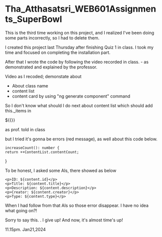 # Tha_Atthasatsri_WEB601Assignments_SuperBowl

This is the third time working on this project, 
and I realized I've been doing some parts incorrectly, so I had to delete them.

I created this project last Thursday after finishing Quiz 1 in class. 
I took my time and focused on completing the installation part.

After that I wrote the code by following the video recorded in class. - as demonstrated and explained by the professor.

Video as I recoded; demonstate about  

 - About class name
 - content list
 - content card by using "ng generate component" command

So I don't know what should I do next about content list
which should add this._items in <p>${{}}</p> as prof. told in class

but I tried it's gonna be errors (red message), as well about this code below. 
    
    increaseCount(): number {
    return ++ContentList.contentCount;
  }


To be honest, I asked some AIs, there showed as below

    <p>ID: ${content.id}</p>
    <p>Title: ${content.title}</p>
    <p>Description: ${content.description}</p>
    <p>Creator: ${content.creator}</p>
    <p>Type: ${content.type}</p>

When I had follow from that AIs so those error disappear. I have no idea what going on?!

Sorry to say this. . I give up!
And now, it's almost time's up!

11.15pm. Jan21,2024
